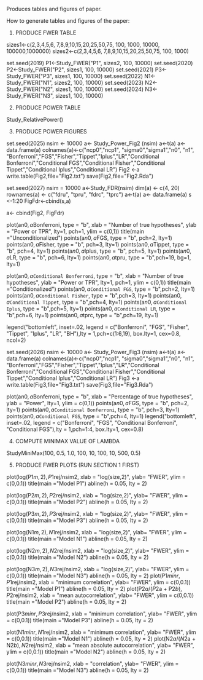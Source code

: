 Produces tables and figures of paper.

How to generate tables and figures of the paper:

1. PRODUCE FWER TABLE

sizes1<-c(2,3,4,5,6, 7,8,9,10,15,20,25,50,75, 100, 1000, 10000, 100000,1000000)
sizes2<-c(2,3,4,5,6, 7,8,9,10,15,20,25,50,75, 100, 1000)

set.seed(2019)
P1<-Study_FWER("P1", sizes2, 100, 10000)
set.seed(2020)
P2<-Study_FWER("P2", sizes1, 100, 10000)
set.seed(2021)
P3<-Study_FWER("P3", sizes1, 100, 10000)
set.seed(2022)
N1<-Study_FWER("N1", sizes2, 100, 10000)
set.seed(2023)
N2<-Study_FWER("N2", sizes1, 100, 10000)
set.seed(2024)
N3<-Study_FWER("N3", sizes1, 100, 10000)

2. PRODUCE POWER TABLE

Study_RelativePower()

3. PRODUCE POWER FIGURES

set.seed(2025)
nsim <- 10000
a<- Study_Power_Fig2 (nsim)
a<-t(a)
a<-data.frame(a)
colnames(a)<-c("ncp0","ncp1", "sigma0","sigma1","n0", "n1", "Bonferroni","FGS","Fisher","Tippet","Iplus","LR","Conditional Bonferroni","Conditional FGS","Conditional Fisher","Conditional Tippet","Conditional Iplus","Conditional LR")
Fig2 <-a
write.table(Fig2,file="Fig2.txt")
save(Fig2,file="Fig2.Rda")

set.seed(2027)
nsim = 10000
a<-Study_FDR(nsim)
dim(a) <- c(4, 20)
rownames(a) <- c("fdru", "tpru", "fdrc", "tprc")
a<-t(a) 
a<- data.frame(a)
s <-1:20
FigFdr<-cbind(s,a)

a<- cbind(Fig2, FigFdr)


plot(a$n0, a$Bonferroni, type = "b", xlab = "Number of true hypotheses", ylab = "Power or TPR", lty=1, pch=1, ylim = c(0,1))
title(main ="Unconditionalized")
points(a$n0, a$FGS, type = "b", pch=2, lty=1)
points(a$n0, a$Fisher, type = "b", pch=3, lty=1)
points(a$n0, a$Tippet, type = "b", pch=4, lty=1)
points(a$n0, a$Iplus, type = "b", pch=5, lty=1)
points(a$n0, a$LR, type = "b", pch=6, lty=1)
points(a$n0, a$tpru, type = "b",pch=19, bg=1, lty=1)

plot(a$n0, a$`Conditional Bonferroni`, type = "b", xlab = "Number of true hypotheses", ylab = "Power or TPR", lty=1, pch=1, ylim = c(0,1))
title(main ="Conditionalized")
points(a$n0, a$`Conditional FGS`, type = "b",pch=2, lty=1)
points(a$n0, a$`Conditional Fisher`, type = "b",pch=3, lty=1)
points(a$n0, a$`Conditional Tippet`, type = "b",pch=4, lty=1)
points(a$n0, a$`Conditional Iplus`, type = "b",pch=5, lty=1)
points(a$n0, a$`Conditional LR`, type = "b",pch=6, lty=1)
points(a$n0, a$tprc, type = "b",pch=19, lty=1)

legend("bottomleft", inset=.02, legend = c("Bonferroni", "FGS", "Fisher", "Tippet", "Iplus", "LR", "BH"),lty = 1,pch=c(1:6,19), box.lty=1, cex=0.8, ncol=2)



set.seed(2026)
nsim <- 10000
a<- Study_Power_Fig3 (nsim)
a<-t(a)
a<-data.frame(a)
colnames(a)<-c("ncp0","ncp1", "sigma0","sigma1","n0", "n1", "Bonferroni","FGS","Fisher","Tippet","Iplus","LR","Conditional Bonferroni","Conditional FGS","Conditional Fisher","Conditional Tippet","Conditional Iplus","Conditional LR")
Fig3 <-a
write.table(Fig3,file="Fig3.txt")
save(Fig3,file="Fig3.Rda")

plot(a$n0, a$Bonferroni, type = "b", xlab = "Percentage of true hypotheses", ylab = "Power", lty=1, ylim = c(0,1))
points(a$n0, a$FGS, type = "b", pch=2, lty=1)
points(a$n0, a$`Conditional Bonferroni`, type = "b", pch=3, lty=1)
points(a$n0, a$`Conditional FGS`, type = "b",pch=4, lty=1)
legend("bottomleft", inset=.02, legend = c("Bonferroni", "FGS", "Conditional Bonferroni", "Conditional FGS"),lty = 1,pch=1:4, box.lty=1, cex=0.8)

4. COMPUTE MINIMAX VALUE OF LAMBDA

StudyMiniMax(100, 0.5, 1.0, 100, 10, 100, 10, 500, 0.5)

5. PRODUCE FWER PLOTS (RUN SECTION 1 FIRST)
 
plot(log(P1$m,2),P1$rej/nsim2, xlab = "log(size,2)", ylab= "FWER", ylim = c(0,0.1))
title(main ="Model P1")
abline(h = 0.05, lty = 2)

plot(log(P2$m,2),P2$rej/nsim2, xlab = "log(size,2)", ylab= "FWER", ylim = c(0,0.1))
title(main ="Model P2")
abline(h = 0.05, lty = 2)

plot(log(P3$m,2),P3$rej/nsim2, xlab = "log(size,2)", ylab= "FWER", ylim = c(0,0.1))
title(main ="Model P3")
abline(h = 0.05, lty = 2)

plot(log(N1$m,2),N1$rej/nsim2, xlab = "log(size,2)", ylab= "FWER", ylim = c(0,0.1))
title(main ="Model N1")
abline(h = 0.05, lty = 2)

plot(log(N2$m,2),N2$rej/nsim2, xlab = "log(size,2)", ylab= "FWER", ylim = c(0,0.1))
title(main ="Model N2")
abline(h = 0.05, lty = 2)

plot(log(N3$m,2),N3$rej/nsim2, xlab = "log(size,2)", ylab= "FWER", ylim = c(0,0.1))
title(main ="Model N3")
abline(h = 0.05, lty = 2)
plot(P1$minr,P1$rej/nsim2, xlab = "minimum correlation", ylab= "FWER", ylim = c(0,0.1))
title(main ="Model P1")
abline(h = 0.05, lty = 2)
plot(P2$a/(P2$a + P2$b),P2$rej/nsim2, xlab = "mean autocorrelation", ylab= "FWER", ylim = c(0,0.1))
title(main ="Model P2")
abline(h = 0.05, lty = 2)

plot(P3$minr,P3$rej/nsim2, xlab = "minimum correlation", ylab= "FWER", ylim = c(0,0.1))
title(main ="Model P3")
abline(h = 0.05, lty = 2)

plot(N1$minr,N1$rej/nsim2, xlab = "minimum correlation", ylab= "FWER", ylim = c(0,0.1))
title(main ="Model N1")
abline(h = 0.05, lty = 2)
plot(N2$a/(N2$a + N2$b),N2$rej/nsim2, xlab = "mean absolute autocorrelation", ylab= "FWER", ylim = c(0,0.1))
title(main ="Model N2")
abline(h = 0.05, lty = 2)


plot(N3$minr,N3$rej/nsim2, xlab = "correlation", ylab= "FWER", ylim = c(0,0.1))
title(main ="Model N3")
abline(h = 0.05, lty = 2)

